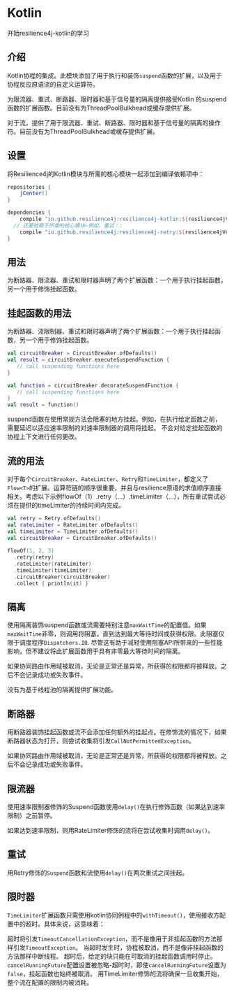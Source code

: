 # Kotlin

开始resilience4j-kotlin的学习

## 介绍

Kotlin协程的集成。此模块添加了用于执行和装饰`suspend`函数的扩展，以及用于协程反应原语流的自定义运算符。

为限流器、重试、断路器、限时器和基于信号量的隔离提供接受Kotlin 的suspend函数的扩展函数。目前没有为ThreadPoolBulkhead或缓存提供扩展。

对于流，提供了用于限流器、重试、断路器、限时器和基于信号量的隔离的操作符。目前没有为ThreadPoolBulkhead或缓存提供扩展。

## 设置

将Resilience4j的Kotlin模块与所需的核心模块一起添加到编译依赖项中：

```groovy
repositories {
    jCenter()
} 

dependencies {
    compile "io.github.resilience4j:resilience4j-kotlin:${resilience4jVersion}"
  // 还要依赖于所需的核心模块—例如，重试：:
    compile "io.github.resilience4j:resilience4j-retry:${resilience4jVersion}"
}
```

## 用法

为断路器、限流器、重试和限时器声明了两个扩展函数：一个用于执行挂起函数，另一个用于修饰挂起函数。

## 挂起函数的用法

为断路器、流限制器、重试和限时器声明了两个扩展函数：一个用于执行挂起函数，另一个用于修饰挂起函数。

```kotlin
val circuitBreaker = CircuitBreaker.ofDefaults()
val result = circuitBreaker.executeSuspendFunction {
   // call suspending functions here
}

val function = circuitBreaker.decorateSuspendFunction {
   // call suspending functions here
}
val result = function()
```

suspend函数在使用常规方法会阻塞的地方挂起。例如，在执行给定函数之前，需要延迟以适应速率限制的对速率限制器的调用将挂起。
不会对给定挂起函数的协程上下文进行任何更改。

## 流的用法

对于每个`CircuitBreaker`、`RateLimiter`、`Retry`和`TimeLimiter`，都定义了`Flow<T>`的扩展。运算符链的顺序很重要，并且与resilience原语的求值顺序直接相关。考虑以下示例flowOf（1）.retry（…）.timeLimiter（…），所有重试尝试必须在提供的timeLimiter的持续时间内完成。

```kotlin
val retry = Retry.ofDefaults()
val rateLimiter = RateLimiter.ofDefaults()
val timeLimiter = TimeLimiter.ofDefaults()
val circuitBreaker = CircuitBreaker.ofDefaults()
  
flowOf(1, 2, 3)
  .retry(retry)
  .rateLimiter(rateLimiter)
  .timeLimiter(timeLimiter)
  .circuitBreaker(circuitBreaker)
  .collect { println(it) }
```

## 隔离

使用隔离装饰suspend函数或流需要特别注意`maxWaitTime`的配置值。如果`maxWaitTime`非零，则调用将阻塞，直到达到最大等待时间或获得权限。此阻塞仅限于调度程序`Dispatchers.IO`. 尽管这有助于减轻使用阻塞API所带来的一些性能影响，但不建议将此扩展函数用于具有非零最大等待时间的隔离。

如果协同路由作用域被取消，无论是正常还是异常，所获得的权限都将被释放。之后不会记录成功或失败事件。

没有为基于线程池的隔离提供扩展功能。

## 断路器

用断路器装饰挂起函数或流不会添加任何额外的挂起点。在修饰流的情况下，如果断路器状态为打开，则尝试收集将引发`CallNotPermittedException`。

如果协同路由作用域被取消，无论是正常还是异常，所获得的权限都将被释放。之后不会记录成功或失败事件。

## 限流器

使用速率限制器修饰的Suspend函数使用`delay()`在执行修饰函数（如果达到速率限制）之前暂停。

如果达到速率限制，则用RateLimiter修饰的流将在尝试收集时调用`delay()`。

## 重试

用Retry修饰的`Suspend`函数和流使用`delay()`在两次重试之间挂起。

## 限时器

`TimeLimiter`扩展函数只需使用kotlin协同例程中的`withTimeout()`，使用接收方配置中的超时。具体来说，这意味着：

超时将引发`TimeoutCancellationException`，而不是像用于非挂起函数的方法那样引发`TimeoutException`。
当超时发生时，协程被取消，而不是像非挂起函数的方法那样中断线程。
超时后，给定的块只能在可取消的挂起函数调用时停止。
`cancelRunningFuture`配置设置被忽略-超时时，即使`cancelRunningFuture`设置为`false`，挂起函数也始终被取消。
用TimeLimiter修饰的流将确保一旦收集开始，整个流在配置的限制内被消耗。

